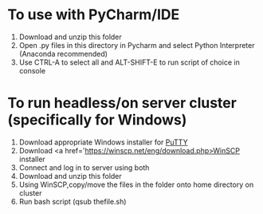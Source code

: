 # To use with PyCharm/IDE

1) Download and unzip this folder
2) Open .py files in this directory in Pycharm and select Python Interpreter (Anaconda recommended)
3) Use CTRL-A to select all and ALT-SHIFT-E to run script of choice in console

# To run headless/on server cluster (specifically for Windows)

1) Download appropriate Windows installer for <a href ='http://www.chiark.greenend.org.uk/~sgtatham/putty/latest.html'>PuTTY</a> 
2) Download <a href='https://winscp.net/eng/download.php>WinSCP</a> installer
3) Connect and log in to server using both
4) Download and unzip this folder
5) Using WinSCP,copy/move the files in the folder onto home directory on cluster
6) Run bash script (qsub thefile.sh)
